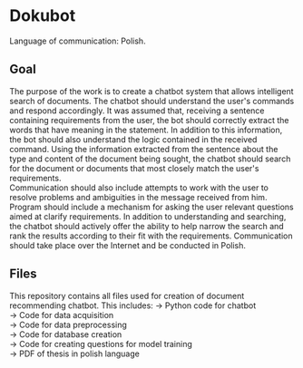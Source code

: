 # Dokubot
Language of communication: Polish.  
  
## Goal  
The purpose of the work is to create a chatbot system that allows intelligent search of documents. The chatbot should understand the user's commands and respond accordingly.   It was assumed that, receiving a sentence containing requirements from the user, the bot should correctly extract the words that have meaning in the statement. In addition to 
this information, the bot should also understand the logic contained in the received command. Using the information extracted from the sentence about the type and content of the document being sought, the chatbot should search for the document or documents that most closely match the user's requirements.  
Communication should also include attempts to work with the user to resolve problems and ambiguities in the message received from him. Program should include a mechanism for asking the user relevant questions aimed at clarify requirements. In addition to understanding and searching, the chatbot should actively offer the ability to help narrow the search and rank the results according to their fit with the requirements. Communication should take place over the Internet and be conducted in Polish. 

## Files  
This repository contains all files used for creation of document recommending chatbot. This includes: 
-> Python code for chatbot  
-> Code for data acquisition  
-> Code for data preprocessing  
-> Code for database creation  
-> Code for creating questions for model training  
-> PDF of thesis in polish language  
